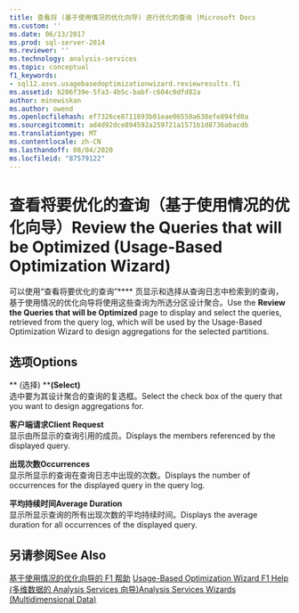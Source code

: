 ```yaml
---
title: 查看将 (基于使用情况的优化向导) 进行优化的查询 |Microsoft Docs
ms.custom: ''
ms.date: 06/13/2017
ms.prod: sql-server-2014
ms.reviewer: ''
ms.technology: analysis-services
ms.topic: conceptual
f1_keywords:
- sql12.asvs.usagebasedoptimizationwizard.reviewresults.f1
ms.assetid: b206f39e-5fa3-4b5c-babf-c604c0dfd82a
author: minewiskan
ms.author: owend
ms.openlocfilehash: ef7326ce8711893b01eae06558a638efe894fd0a
ms.sourcegitcommit: ad4d92dce894592a259721a1571b1d8736abacdb
ms.translationtype: MT
ms.contentlocale: zh-CN
ms.lasthandoff: 08/04/2020
ms.locfileid: "87579122"
---
```

# <a name="review-the-queries-that-will-be-optimized-usage-based-optimization-wizard"></a><span data-ttu-id="f2691-102">查看将要优化的查询（基于使用情况的优化向导）</span><span class="sxs-lookup"><span data-stu-id="f2691-102">Review the Queries that will be Optimized (Usage-Based Optimization Wizard)</span></span>
  <span data-ttu-id="f2691-103">可以使用“查看将要优化的查询”\*\*\*\* 页显示和选择从查询日志中检索到的查询，基于使用情况的优化向导将使用这些查询为所选分区设计聚合。</span><span class="sxs-lookup"><span data-stu-id="f2691-103">Use the **Review the Queries that will be Optimized** page to display and select the queries, retrieved from the query log, which will be used by the Usage-Based Optimization Wizard to design aggregations for the selected partitions.</span></span>  
  
## <a name="options"></a><span data-ttu-id="f2691-104">选项</span><span class="sxs-lookup"><span data-stu-id="f2691-104">Options</span></span>  
 <span data-ttu-id="f2691-105">\*\* (选择) \*\*</span><span class="sxs-lookup"><span data-stu-id="f2691-105">**(Select)**</span></span>  
 <span data-ttu-id="f2691-106">选中要为其设计聚合的查询的复选框。</span><span class="sxs-lookup"><span data-stu-id="f2691-106">Select the check box of the query that you want to design aggregations for.</span></span>  
  
 <span data-ttu-id="f2691-107">**客户端请求**</span><span class="sxs-lookup"><span data-stu-id="f2691-107">**Client Request**</span></span>  
 <span data-ttu-id="f2691-108">显示由所显示的查询引用的成员。</span><span class="sxs-lookup"><span data-stu-id="f2691-108">Displays the members referenced by the displayed query.</span></span>  
  
 <span data-ttu-id="f2691-109">**出现次数**</span><span class="sxs-lookup"><span data-stu-id="f2691-109">**Occurrences**</span></span>  
 <span data-ttu-id="f2691-110">显示所显示的查询在查询日志中出现的次数。</span><span class="sxs-lookup"><span data-stu-id="f2691-110">Displays the number of occurrences for the displayed query in the query log.</span></span>  
  
 <span data-ttu-id="f2691-111">**平均持续时间**</span><span class="sxs-lookup"><span data-stu-id="f2691-111">**Average Duration**</span></span>  
 <span data-ttu-id="f2691-112">显示所显示查询的所有出现次数的平均持续时间。</span><span class="sxs-lookup"><span data-stu-id="f2691-112">Displays the average duration for all occurrences of the displayed query.</span></span>  
  
## <a name="see-also"></a><span data-ttu-id="f2691-113">另请参阅</span><span class="sxs-lookup"><span data-stu-id="f2691-113">See Also</span></span>  
 <span data-ttu-id="f2691-114">[基于使用情况的优化向导的 F1 帮助](usage-based-optimization-wizard-f1-help.md) </span><span class="sxs-lookup"><span data-stu-id="f2691-114">[Usage-Based Optimization Wizard F1 Help](usage-based-optimization-wizard-f1-help.md) </span></span>  
 [<span data-ttu-id="f2691-115">&#40;多维数据的 Analysis Services 向导&#41;</span><span class="sxs-lookup"><span data-stu-id="f2691-115">Analysis Services Wizards &#40;Multidimensional Data&#41;</span></span>](analysis-services-wizards-multidimensional-data.md)  
  
  
